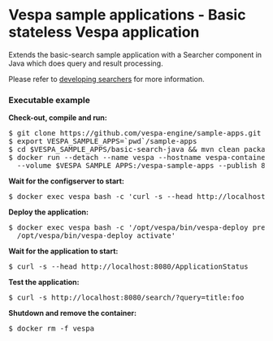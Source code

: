 <!-- Copyright 2017 Yahoo Holdings. Licensed under the terms of the Apache 2.0 license. See LICENSE in the project root. -->
# Vespa sample applications - Basic stateless Vespa application

Extends the basic-search sample application with a Searcher component in Java
which does query and result processing.

Please refer to
[developing searchers](http://docs.vespa.ai/documentation/searcher-development.html)
for more information.


### Executable example
**Check-out, compile and run:**
<pre data-test="exec">
$ git clone https://github.com/vespa-engine/sample-apps.git
$ export VESPA_SAMPLE_APPS=`pwd`/sample-apps
$ cd $VESPA_SAMPLE_APPS/basic-search-java &amp;&amp; mvn clean package
$ docker run --detach --name vespa --hostname vespa-container --privileged \
  --volume $VESPA_SAMPLE_APPS:/vespa-sample-apps --publish 8080:8080 vespaengine/vespa
</pre>
**Wait for the configserver to start:**
<pre data-test="exec" data-test-wait-for="200 OK">
$ docker exec vespa bash -c 'curl -s --head http://localhost:19071/ApplicationStatus'
</pre>
**Deploy the application:**
<pre data-test="exec">
$ docker exec vespa bash -c '/opt/vespa/bin/vespa-deploy prepare /vespa-sample-apps/basic-search-java/target/application.zip && \
  /opt/vespa/bin/vespa-deploy activate'
</pre>
**Wait for the application to start:**
<pre data-test="exec" data-test-wait-for="200 OK">
$ curl -s --head http://localhost:8080/ApplicationStatus
</pre>
**Test the application:**
<pre data-test="exec" data-test-assert-contains="test:hit">
$ curl -s http://localhost:8080/search/?query=title:foo
</pre>
**Shutdown and remove the container:**
<pre data-test="after">
$ docker rm -f vespa
</pre>
